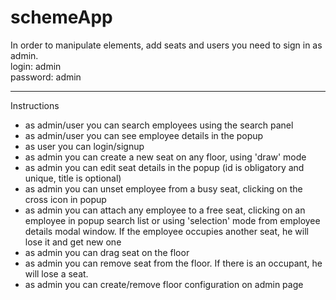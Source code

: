 # schemeApp
In order to manipulate elements, add seats and users you need to sign in as admin.
<br/>
login: admin
<br/>
password: admin

<hr/>
Instructions
<ul>
<li>as admin/user you can search employees using the search panel</li>
<li>as admin/user you can see employee details in the popup</li>
<li>as user you can login/signup</li>
<li>as admin you can create a new seat on any floor, using 'draw' mode</li>
<li>as admin you can edit seat details in the popup (id is obligatory and unique, title is optional)</li>
<li>as admin you can unset employee from a busy seat, clicking on the cross icon in popup</li>
<li>as admin you can attach any employee to a free seat, clicking on an employee in popup search list or using 'selection' mode from employee details modal window. If the employee occupies another seat, he will lose it and get new one</li>
<li>as admin you can drag seat on the floor</li>
<li>as admin you can remove seat from the floor. If there is an occupant, he will lose a seat.</li>
<li>as admin you can create/remove floor configuration on admin page</li>
</ul>
